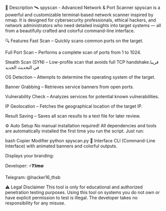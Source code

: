 📄 Description
🛰️ spyscan - Advanced Network & Port Scanner
spyscan is a powerful and customizable terminal-based network scanner inspired by nmap.
It is designed for cybersecurity professionals, ethical hackers, and network administrators who need detailed insights into target systems — all from a beautifully crafted and colorful command-line interface.

🔍 Features
Fast Scan – Quickly scans common ports on the target.

Full Port Scan – Performs a complete scan of ports from 1 to 1024.

Stealth Scan (SYN) – Low-profile scan that avoids full TCP handshake.قريبا في التحديث الجديد

OS Detection – Attempts to determine the operating system of the target.

Banner Grabbing – Retrieves service banners from open ports.

Vulnerability Check – Analyzes services for potential known vulnerabilities.

IP Geolocation – Fetches the geographical location of the target IP.

Result Saving – Saves all scan results to a text file for later review.

⚙️ Auto Setup
No manual installation required!
All dependencies and tools are automatically installed the first time you run the script. Just run:

bash
Copier
Modifier
python spyscan.py
🎨 Interface
CLI (Command-Line Interface) with animated banners and colorful outputs.

Displays your branding:

Developer: ⚡𝙏𝙞𝙢𝙤

Telegram: @hacker16_thsb

⚠️ Legal Disclaimer
This tool is only for educational and authorized penetration testing purposes.
Using this tool on systems you do not own or have explicit permission to test is illegal.
The developer takes no responsibility for any misuse.

